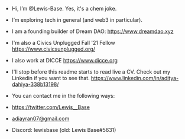 - Hi, I’m @Lewis-Base. Yes, it's a chem joke.
 
- I’m exploring tech in general (and web3 in particular).  
- I am a founding builder of Dream DAO: https://www.dreamdao.xyz 
- I'm also a Civics Unplugged Fall '21 Fellow https://www.civicsunplugged.org/
- I also work at DICCE https://www.dicce.org
- I'll stop before this readme starts to read live a CV. Check out my Linkedin if you want to see that. https://www.linkedin.com/in/aditya-dahiya-338b13198/

- You can contact me in the following ways:
- https://twitter.com/Lewis__Base
- adiayran07@gmail.com
- Discord: lewisbase (old: Lewis Base#5631)


<!---
Lewis-Base/Lewis-Base is a ✨ special ✨ repository because its `README.md` (this file) appears on your GitHub profile.
You can click the Preview link to take a look at your changes.
--->
